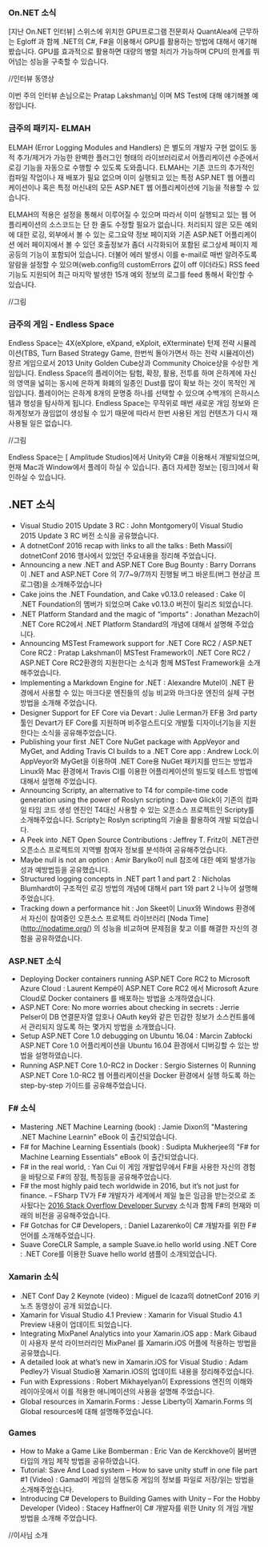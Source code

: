 ### On.NET 소식
[지난 On.NET 인터뷰] 스위스에 위치한 GPU프로그램 전문회사 QuantAlea에 근무하는 Egloff 과 함께 .NET의 C#, F#을 이용해서 GPU를 활용하는 방법에 대해서 얘기해 봤습니다. GPU를 효과적으로 활용하면 대량의 병렬 처리가 가능하며 CPU의 한계를 뛰어넘는 성능을 구축할 수 있습니다.

 //인터뷰 동영상 

이번 주의 인터뷰 손님으로는 Pratap Lakshman님 이며 MS Test에 대해 얘기해볼 예정입니다.

### 금주의 패키지- ELMAH
ELMAH (Error Logging Modules and Handlers) 은 별도의 개발자 구현 없이도 동적 추가/제거가 가능한 완벽한 플러그인 형태의 라이브러리로서 어플리케이션 수준에서 로깅 기능을 자동으로 수행할 수 있도록 도와줍니다.  ELMAH는 기존 코드의 추가적인 컴파일 작업이나 재 배포가 필요 없으며 이미 실행되고 있는 특정 ASP.NET 웹 어플리케이션이나 혹은 특정 머신내의 모든 ASP.NET 웹 어플리케이션에 기능을 적용할 수 있습니다.

ELMAH의 적용은 설정을 통해서 이루어질 수 있으며 따라서 이미 실행되고 있는 웹 어플리케이션의 소스코드는 단 한 줄도 수정할 필요가 없습니다. 처리되지 않은 모든 예외에 대한 로깅, 외부에서 볼 수 있는 로그요약 정보 페이지와 기존 ASP.NET 어플리케이션 에러 페이지에서 볼 수 있던 호출정보가 좀더 시각화되어 포함된 로그상세 페이지 제공등의 기능이 포함되어 있습니다. 더불어 에러 발생시 이를 e-mail로  매번 알려주도록 알람을 설정할 수 있으며(web.config의 customErrors 값이 off 이더라도) RSS feed기능도 지원되어 최근 마지막 발생한 15개 예외 정보의 로그를 feed 통해서 확인할 수 있습니다.

//그림

### 금주의 게임 - Endless Space
Endless Space는 4X(eXplore, eXpand, eXploit, eXterminate) 턴제 전략 시뮬레이션(TBS, Turn Based Strategy Game, 한번씩 돌아가면서 하는 전략 시뮬레이션) 장르 게임으로서 2013 Unity Golden Cube상과 Community Choice상을 수상한 게임입니다. Endless Space의 플레이어는 탐험, 확장, 활용, 전투를 하며 은하계에 자신의 영역을 넓히는 동시에 은하계 화폐의 일종인 Dust를 많이 확보 하는 것이 목적인 게임입니다. 플레이어는 은하계 8개의 문명중 하나를 선택할 수 있으며 수백개의 은하시스템과 행성을 탐사하게 됩니다. Endless Space는 무작위로 매번 새로운 개임 정보와 은하계정보가 끊임없이 생성될 수 있기  때문에  따라서 한번 사용된 게임 컨텐츠가 다시 재 사용될 일은 없습니다.

//그림

Endless Space는 [ Amplitude Studios]에서 Unity와 C#을 이용해서 개발되었으며, 현재 Mac과 Window에서 플레이 하실 수 있습니다.
좀더 자세한 정보는 [링크]에서 확인하실 수 있습니다.

## .NET 소식

* Visual Studio 2015 Update 3 RC : John Montgomery이 Visual Studio 2015 Update 3 RC 버전 소식을 공유했습니다.
* A dotnetConf 2016 recap with links to all the talks : Beth Massi이 dotnetConf 2016 행사에서 있었던 주요내용을 정리해 주었습니다.
* Announcing a new .NET and ASP.NET Core Bug Bounty : Barry Dorrans이  .NET and ASP.NET Core 의 7/7~9/7까지 진행될 버그 바운트(버그 현상금 프로그램)을 소개해주었습니다
* Cake joins the .NET Foundation, and Cake v0.13.0 released : Cake 이 .NET Foundation의 멤버가 되었으며 Cake v0.13.0 버전이 릴리즈 되었습니다.
* .NET Platform Standard and the magic of “imports” : Jonathan Mezach이 .NET Core RC2에서 .NET Platform Standard의 개념에 대해서 설명해 주었습니다. 
* Announcing MSTest Framework support for .NET Core RC2 / ASP.NET Core RC2 : Pratap Lakshman이 MSTest Framework이 .NET Core RC2 / ASP.NET Core RC2환경의 지원한다는 소식과 함께 MSTest Framework을 소개 해주었습니다.
* Implementing a Markdown Engine for .NET : Alexandre Mutel이 .NET 환경에서 사용할 수 있는 마크다운 엔진들의 성능 비교와 마크다운 엔진의 실제 구현 방법을 소개해 주었습니다.
* Designer Support for EF Core via Devart : Julie Lerman가 EF용 3rd party 툴인 Devart가 EF Core를 지원하며 비주얼스트디오 개발툴 디자이너기능을 지원한다는 소식을 공유해주었습니다.
* Publishing your first .NET Core NuGet package with AppVeyor and MyGet, and Adding Travis CI builds to a .NET Core app : Andrew Lock.이 AppVeyor와  MyGet을 이용하여 .NET Core용 NuGet 패키지를 만드는 방법과 Linux와 Mac 환경에서 Travis CI를 이용한 어플리케이션의 빌드및 테스트 방법에 대해서 설명해 주었습니다.  
* Announcing Scripty, an alternative to T4 for compile-time code generation using the power of Roslyn scripting : Dave Glick이 기존의 컴파일 타임 코드 생성 엔진인 T4대신 사용할 수 있는 오픈소스 프로젝트인 Scripty를 소개해주었습니다. Scripty는 Roslyn scripting의 기술을 활용하여 개발 되었습니다.
* A Peek into .NET Open Source Contributions : Jeffrey T. Fritz이 .NET관련 오픈소스 프로젝트의 지역별 참여자 정보를 분석하여 공유해주었습니다.
* Maybe null is not an option : Amir Barylko이 null 참조에 대한 예외 발생가능성과 예방법등을 공유했습니다.
* Structured logging concepts in .NET part 1 and part 2 : Nicholas Blumhardt이 구조적인 로깅 방법의 개념에 대해서 part 1와 part 2 나누어 설명해 주었습니다. 
* Tracking down a performance hit : Jon Skeet이 Linux와 Windows 환경에서 자신이 참여중인 오픈소스 프로젝트 라이브러리 [Noda Time] (http://nodatime.org/) 의 성능을 비교하며 문제점을 찾고 이를 해결한 자신의 경험을 공유하였습니다.

### ASP.NET 소식
* Deploying Docker containers running ASP.NET Core RC2 to Microsoft Azure Cloud : Laurent Kempé이 ASP.NET Core RC2 에서 Microsoft Azure Cloud로 Docker containers 를 배포하는 방법을 소개하였습니다. 
* ASP.NET Core: No more worries about checking in secrets : Jerrie Pelser이 DB 연결문자열 암호나 OAuth key와 같은 민감한 정보가 소스컨트롤에서 관리되지 않도록 하는 몇가지 방법을 소개했습니다.
* Setup ASP.NET Core 1.0 debugging on Ubuntu 16.04 : Marcin Zabłocki  ASP.NET Core 1.0 어플리케이션을  Ubuntu 16.04 환경에서 디버깅할 수 있는 방법을 설명하였습니다.  
* Running ASP.NET Core 1.0-RC2 in Docker : Sergio Sisternes 이 Running ASP.NET Core 1.0-RC2 웹 어플리케이션을 Docker 환경에서 실행 하도록 하는 step-by-step 가이드를 공유해주었습니다.

### F# 소식
* Mastering .NET Machine Learning (book) : Jamie Dixon의 "Mastering .NET Machine Learnin" eBook 이 출간되었습니다.
* F# for Machine Learning Essentials (book) :  Sudipta Mukherjee의 "F# for Machine Learning Essentials" eBook 이 출간되었습니다.
* F# in the real world, : Yan Cui 이 게임 개발업무에서 F#을 사용한 자신의 경험을 바탕으로 F#의 장점, 특징등을 공유해주었습니다.
* F# the most highly paid tech worldwide in 2016, but it’s not just for finance. – FSharp TV가 F# 개발자가 세계에서 제일 높은 임금을 받는것으로 조사됬다는 [2016 Stack Overflow Developer Survey](https://fsharp.tv/gazettes/f-the-most-highly-paid-tech-worldwide-in-2016/) 소식과 함께 F#의 현재와 미래의 비전을 공유해주었습니다.
* F# Gotchas for C# Developers, : Daniel Lazarenko이 C# 개발자를 위한 F#언어를 소개해주었습니다.
* Suave CoreCLR Sample, a sample Suave.io hello world using .NET Core : .NET Core를 이용한 Suave hello world 샘플이 소개되었습니다.

### Xamarin 소식
* .NET Conf Day 2 Keynote (video) : Miguel de Icaza의 dotnetConf 2016 키노츠 동영상이 공개 되었습니다.
* Xamarin for Visual Studio 4.1 Preview : Xamarin for Visual Studio 4.1 Preview  내용이 업데이트 되었습니다.
* Integrating MixPanel Analytics into your Xamarin.iOS app : Mark Gibaud이 사용자 분석 라이브러리인 MixPanel 를 Xamarin.iOS 어플에 적용하는 방법을 공유했습니다.
* A detailed look at what’s new in Xamarin.iOS for Visual Studio : Adam Pedley가  Visual Studio용 Xamarin.iOS의 업데이트 내용을 정리해주었습니다.
* Fun with Expressions : Robert Mikhayelyan이 Expressions 엔진의 이해와 레이아웃에서 이를 적용한 애니메이션의 사용을 설명해 주었습니다.
* Global resources in Xamarin.Forms : Jesse Liberty이 Xamarin.Forms 의 Global resources에 대해 설명해주었습니다.

### Games 
* How to Make a Game Like Bomberman : Eric Van de Kerckhove이 붐버맨 타입의 개임 제작 방법을 공유하였습니다.
* Tutorial: Save And Load system – How to save unity stuff in one file part #1 (Video) : Gamad이 게임의 실행도중 게임의 정보를 파일로 저장/읽는 방법을 소개해주었습니다.
* Introducing C# Developers to Building Games with Unity – For the Hobby Developer (Video) : Stacey Haffner이 C# 개발자를 위한 Unity 의 개임 개발 방법을 소개해 주었습니다.

//이사님 소개
